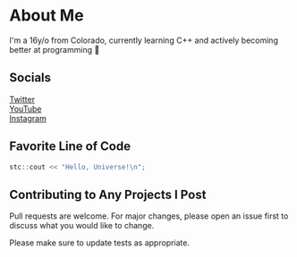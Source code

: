 # About Me

I'm a 16y/o from Colorado, currently learning C++ and actively becoming better at programming 🚀

## Socials

[Twitter](twitter.com/hudlezz) \
[YouTube](youtube.com/hudlez) \
[Instagram](instagram.com/hudlez)

## Favorite Line of Code
```c++
stc::cout << "Hello, Universe!\n";
```

## Contributing to Any Projects I Post
Pull requests are welcome. For major changes, please open an issue first to discuss what you would like to change.

Please make sure to update tests as appropriate.
